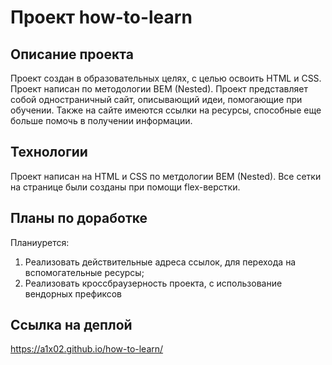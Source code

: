 # Проект how-to-learn
## Описание проекта
Проект создан в образовательных целях, с целью освоить HTML и CSS. Проект написан по методологии BEM (Nested).
Проект представляет собой одностраничный сайт, описывающий идеи, помогающие при обучении. Также на сайте имеются ссылки на ресурсы, способные еще больше помочь в получении информации.
## Технологии
Проект написан на HTML и CSS по метдологии BEM (Nested). Все сетки на странице были созданы при помощи flex-верстки.
## Планы по доработке
Планиурется:
1. Реализовать действительные адреса ссылок, для перехода на вспомогательные ресурсы;
2. Реализовать кроссбраузерность проекта, с использование вендорных префиксов
## Ссылка на деплой
https://a1x02.github.io/how-to-learn/
